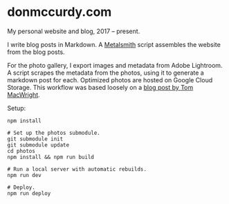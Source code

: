 # donmccurdy.com

My personal website and blog, 2017 – present.

I write blog posts in Markdown. A [Metalsmith](https://metalsmith.io/) script assembles the website from the blog posts.

For the photo gallery, I export images and metadata from Adobe Lightroom. A script scrapes the metadata from the photos, using it to generate a markdown post for each. Optimized photos are hosted on Google Cloud Storage. This workflow was based loosely on a [blog post by Tom MacWright](https://macwright.org/2019/02/28/photos.html).

Setup:

```shell
npm install

# Set up the photos submodule.
git submodule init
git submodule update
cd photos
npm install && npm run build

# Run a local server with automatic rebuilds.
npm run dev

# Deploy.
npm run deploy
```
